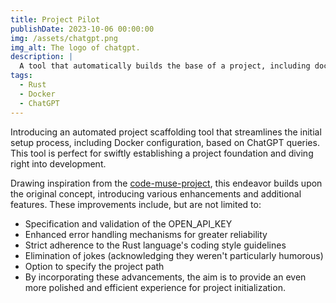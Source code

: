 ```yaml
---
title: Project Pilot
publishDate: 2023-10-06 00:00:00
img: /assets/chatgpt.png
img_alt: The logo of chatgpt.
description: |
  A tool that automatically builds the base of a project, including docker setup, from a ChatGPT query.
tags:
  - Rust
  - Docker
  - ChatGPT
---
```


Introducing an automated project scaffolding tool that streamlines the initial setup process, including Docker configuration, based on ChatGPT queries. This tool is perfect for swiftly establishing a project foundation and diving right into development.

Drawing inspiration from the [code-muse-project](https://github.com/security-union/code-muse-rs/), this endeavor builds upon the original concept, introducing various enhancements and additional features. These improvements include, but are not limited to:

* Specification and validation of the OPEN_API_KEY
* Enhanced error handling mechanisms for greater reliability
* Strict adherence to the Rust language's coding style guidelines
* Elimination of jokes (acknowledging they weren't particularly humorous)
* Option to specify the project path
* By incorporating these advancements, the aim is to provide an even more polished and efficient experience for project initialization.
